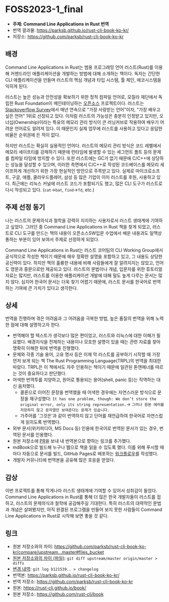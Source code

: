 # FOSS2023-1_final

- **주제: Command Line Applications in Rust 번역**
- 번역 결과물: https://parksb.github.io/rust-cli-book-ko-kr/
- 저장소: https://github.com/parksb/rust-cli-book-ko-kr

## 배경

Command Line Applications in Rust는 범용 프로그래밍 언어 러스트(Rust)를 이용해 커맨드라인 애플리케이션을 개발하는 방법에 대해 소개하는 책이다. 독자는 간단한 CLI 애플리케이션을 만들며 러스트의 핵심 개념과 타입 시스템, 툴 체인, 에코시스템을 익히게 된다.

러스트는 높은 성능과 안전성을 확보하기 위한 정적 컴파일 언어로, 모질라 재단에서 독립한 Rust Foundation이 메인테이닝하는 [오픈소스](https://github.com/rust-lang/rust) 프로젝트이다. 러스트는 [Stackoverflow Survey](https://survey.stackoverflow.co/2022/#most-loved-dreaded-and-wanted-language-love-dread)에서 매년 연속으로 "가장 사랑받는 언어"이자, "가장 배우고 싶은 언어" 1위로 선정되고 있다. 이처럼 러스트의 가능성은 충분히 인정받고 있지만, 오너십(Ownership)이라는 특유의 메모리 관리 방식이 큰 러닝커브로 작용하여 배우기 어려운 언어로도 알려져 있다. 이 때문인지 실제 업무에 러스트를 사용하고 있다고 응답한 비율은 순위권에 든 적이 없다.

하지만 러스트는 확실히 실용적인 언어다. 러스트의 메모리 관리 방식은 코드 레벨에서 메모리 세이프티를 강제하기 때문에 런타임에 발생할 수 있는 세그먼트 폴트 등의 문제를 컴파일 타임에 방지할 수 있다. 또한 러스트에는 GC가 없기 때문에 C/C++에 상당하는 성능을 달성할 수 있으며, 이러한 측면에서 C/C++로 작성된 코드베이스를 메모리 세이프하게 개선하기 위한 가장 현실적인 방안으로 주목받고 있다. 실제로 마이크로소프트, 구글, 애플, 클라우드플레어, 삼성 등 많은 기업이 이미 러스트를 후원, 사용하고 있다. 최근에는 리눅스 커널에 러스트 코드가 포함되기도 했고, 많은 CLI 도구가 러스트로 다시 작성되고 있다. (`cat`→`bat`, `find`→`fd`, etc.)

## 주제 선정 동기

나는 러스트의 문제의식과 철학을 강력히 지지하는 사용자로서 러스트 생태계에 기여하고 싶었다. 그러던 중 Command Line Applications in Rust 책을 찾게 되었고, 러스트로 CLI 도구를 만드는 책의 내용이 오픈소스SW입문 수업에서 배운 내용과도 일맥상통하는 부분이 있어 보여서 주제로 선정하게 되었다.

Command Line Applications in Rust는 러스트 코어팀의 CLI Working Group에서 공식적으로 작성한 책이기 때문에 매우 정확한 설명을 포함하고 있고, 그 내용도 상당한 공신력이 있다. 하지만 책의 훌륭한 내용에 비해 사람들에게 잘 알려지지는 않았고, 언어도 영문과 중문으로만 제공되고 있다. 러스트의 문법이나 개념, 입문자를 위한 튜토리얼 자료는 많지만, 러스트를 이용한 애플리케이션 개발에 대해 밀도 높게 다루는 문서는 많지 않다. 심지어 한국어 문서는 더욱 찾기 어렵기 때문에, 러스트 문서를 한국어로 번역하는 기여에 큰 가치가 있다고 생각한다.

## 상세

번역을 진행하며 겪은 어려움과 그 어려움을 극복한 방법, 높은 품질의 번역을 위해 노력한 점에 대해 설명하고자 한다.

- 번역해야 할 텍스트가 생각보다 많은 편이었고, 러스트와 리눅스에 대한 이해가 필요했다. 배경지식을 전제하는 내용이나 모호한 설명이 있을 때는 관련 자료를 찾아 명확히 이해한 뒤에 번역을 진행했다.
- 문체와 각종 기술 용어, 고유 명사 등은 이제 막 러스트를 공부하기 시작할 때 가장 먼저 보게 되는 책 The Rust Programming Language(TRPL)의 번역을 최대한 따랐다. TRPL은 이 책에서도 자주 인용하는 책이기 때문에 일관된 톤앤매너를 따르는 것이 중요하다고 판단했다.
- 어색한 번역투를 지양하고, 원어로 통용되는 용어(shell, panic 등)는 직역하는 대신 음차했다.
  - 콜론으로 이어진 문장을 번역했을 때 어색한 경우에는 자연스러운 방식으로 문장을 재구성했다: `It has one problem, though: We don’t store the original error, only its string representation.`→ `그러나 원본 에러를 저장하지 않고 문자열만 보여준다는 문제가 있습니다.`
  - 가주어를 '그것은'과 같이 번역하지 않고 단어를 재언급하여 한국어로 자연스럽게 읽히도록 번역했다.
- 외부 문서(위키피디아, MS Docs 등) 인용에 한국어로 번역된 문서가 있는 경우, 번역된 문서를 인용했다.
- 원본 저장소에 [PR](https://github.com/rust-cli/book/pull/219)을 보내 내 번역본으로 향하는 링크를 추가했다.
- mdBook으로 빌드해 누구나 웹으로 책을 읽을 수 있도록 했다. 이를 위해 푸시할 때마다 자동으로 문서를 빌드, GitHub Pages로 배포하는 [워크플로우](https://github.com/parksb/rust-cli-book-ko-kr/blob/master/.github/workflows/deploy.yml)를 작성했다.
- 개발자 커뮤니티에 번역본을 공유해 많은 호응을 얻었다.

## 감상

이번 프로젝트를 통해 작게나마 러스트 생태계에 기여할 수 있어서 성취감이 들었다. Command Line Applications in Rust를 통해 더 많은 한국 개발자들이 러스트를 접하고, 러스트의 문제의식과 철학에 공감해주길 기대한다. 특히 러스트의 대략적인 문법과 개념은 살펴봤지만, 아직 완결된 프로그램을 만들어 보지 못한 사람들이 Command Line Applications in Rust로 시작해 보면 좋을 것 같다.

## 링크

- 원본 저장소와의 차이: https://github.com/parksb/rust-cli-book-ko-kr/compare/upstream...master#files_bucket
- [원본 저장소와의 차이 (파일)](diffs): `git diff upstream/master origin/master > diffs`
- [변경 내역](changelog): `git log b121539.. > changelog`
- 번역본: https://parksb.github.io/rust-cli-book-ko-kr/
- 번역 저장소: https://github.com/parksb/rust-cli-book-ko-kr
- 원본: https://rust-cli.github.io/book/
- 원본 저장소: https://github.com/rust-cli/book
